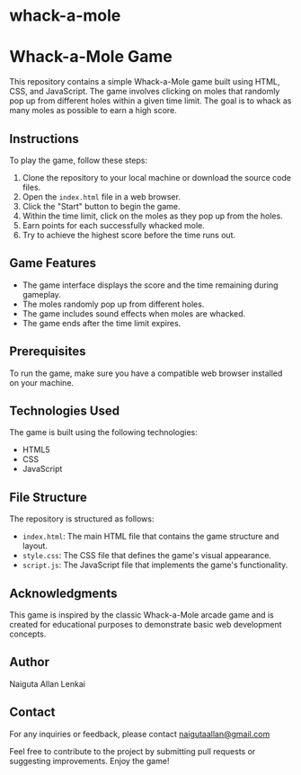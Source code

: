 # whack-a-mole
# Whack-a-Mole Game

This repository contains a simple Whack-a-Mole game built using HTML, CSS, and JavaScript. The game involves clicking on moles that randomly pop up from different holes within a given time limit. The goal is to whack as many moles as possible to earn a high score.

## Instructions

To play the game, follow these steps:

1. Clone the repository to your local machine or download the source code files.
2. Open the `index.html` file in a web browser.
3. Click the "Start" button to begin the game.
4. Within the time limit, click on the moles as they pop up from the holes.
5. Earn points for each successfully whacked mole.
6. Try to achieve the highest score before the time runs out.

## Game Features

- The game interface displays the score and the time remaining during gameplay.
- The moles randomly pop up from different holes.
- The game includes sound effects when moles are whacked.
- The game ends after the time limit expires.

## Prerequisites

To run the game, make sure you have a compatible web browser installed on your machine.

## Technologies Used

The game is built using the following technologies:

- HTML5
- CSS
- JavaScript

## File Structure

The repository is structured as follows:

- `index.html`: The main HTML file that contains the game structure and layout.
- `style.css`: The CSS file that defines the game's visual appearance.
- `script.js`: The JavaScript file that implements the game's functionality.

## Acknowledgments

This game is inspired by the classic Whack-a-Mole arcade game and is created for educational purposes to demonstrate basic web development concepts.

## Author

Naiguta Allan Lenkai

## Contact

For any inquiries or feedback, please contact naigutaallan@gmail.com

Feel free to contribute to the project by submitting pull requests or suggesting improvements. Enjoy the game!
